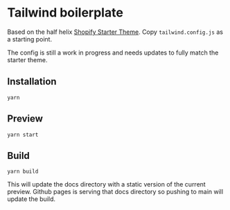 # Tailwind boilerplate

Based on the half helix [Shopify Starter Theme](https://www.figma.com/file/GY13fltZXHlOZTwOJ9sIb4/Shopify-Starter-Theme-%5B2021%5D?node-id=3646%3A39750). Copy `tailwind.config.js` as a starting point.

The config is still a work in progress and needs updates to fully match the starter theme. 

## Installation

`yarn`

## Preview

`yarn start`

## Build

`yarn build`

This will update the docs directory with a static version of the current preview. Github pages is serving that docs directory so pushing to main will update the build.
